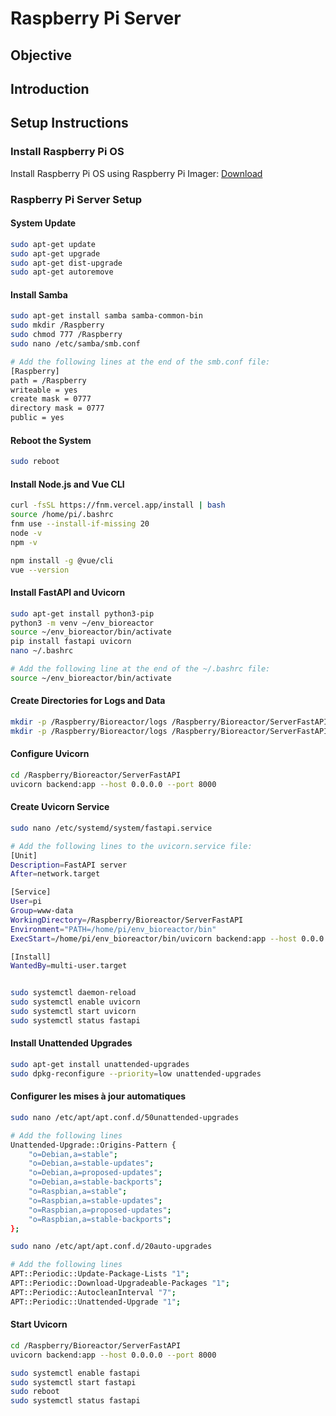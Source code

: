 

# Raspberry Pi Server


## Objective



## Introduction


## Setup Instructions

### Install Raspberry Pi OS

Install Raspberry Pi OS using Raspberry Pi Imager: [Download](https://www.raspberrypi.com/software/)

### Raspberry Pi Server Setup

#### System Update
```bash
sudo apt-get update
sudo apt-get upgrade
sudo apt-get dist-upgrade
sudo apt-get autoremove
```

#### Install Samba
```bash
sudo apt-get install samba samba-common-bin
sudo mkdir /Raspberry
sudo chmod 777 /Raspberry
sudo nano /etc/samba/smb.conf

# Add the following lines at the end of the smb.conf file:
[Raspberry]
path = /Raspberry
writeable = yes
create mask = 0777
directory mask = 0777
public = yes
```

#### Reboot the System
```bash
sudo reboot
```

#### Install Node.js and Vue CLI
```bash
curl -fsSL https://fnm.vercel.app/install | bash
source /home/pi/.bashrc
fnm use --install-if-missing 20
node -v
npm -v

npm install -g @vue/cli
vue --version
```

#### Install FastAPI and Uvicorn
```bash
sudo apt-get install python3-pip
python3 -m venv ~/env_bioreactor
source ~/env_bioreactor/bin/activate
pip install fastapi uvicorn
nano ~/.bashrc

# Add the following line at the end of the ~/.bashrc file:
source ~/env_bioreactor/bin/activate
```

#### Create Directories for Logs and Data
```bash
mkdir -p /Raspberry/Bioreactor/logs /Raspberry/Bioreactor/ServerFastAPI
mkdir -p /Raspberry/Bioreactor/logs /Raspberry/Bioreactor/ServerFastAPI/data
```

#### Configure Uvicorn
```bash
cd /Raspberry/Bioreactor/ServerFastAPI
uvicorn backend:app --host 0.0.0.0 --port 8000 
```

#### Create Uvicorn Service
```bash
sudo nano /etc/systemd/system/fastapi.service

# Add the following lines to the uvicorn.service file:
[Unit]
Description=FastAPI server
After=network.target

[Service]
User=pi
Group=www-data
WorkingDirectory=/Raspberry/Bioreactor/ServerFastAPI
Environment="PATH=/home/pi/env_bioreactor/bin"
ExecStart=/home/pi/env_bioreactor/bin/uvicorn backend:app --host 0.0.0.0 --port 8000

[Install]
WantedBy=multi-user.target


sudo systemctl daemon-reload
sudo systemctl enable uvicorn
sudo systemctl start uvicorn
sudo systemctl status fastapi
```


#### Install Unattended Upgrades
```bash
sudo apt-get install unattended-upgrades
sudo dpkg-reconfigure --priority=low unattended-upgrades
```

#### Configurer les mises à jour automatiques
```bash
sudo nano /etc/apt/apt.conf.d/50unattended-upgrades

# Add the following lines
Unattended-Upgrade::Origins-Pattern {
    "o=Debian,a=stable";
    "o=Debian,a=stable-updates";
    "o=Debian,a=proposed-updates";
    "o=Debian,a=stable-backports";
    "o=Raspbian,a=stable";
    "o=Raspbian,a=stable-updates";
    "o=Raspbian,a=proposed-updates";
    "o=Raspbian,a=stable-backports";
};
```

```bash
sudo nano /etc/apt/apt.conf.d/20auto-upgrades

# Add the following lines
APT::Periodic::Update-Package-Lists "1";
APT::Periodic::Download-Upgradeable-Packages "1";
APT::Periodic::AutocleanInterval "7";
APT::Periodic::Unattended-Upgrade "1";
```

#### Start Uvicorn
```bash
cd /Raspberry/Bioreactor/ServerFastAPI
uvicorn backend:app --host 0.0.0.0 --port 8000 

sudo systemctl enable fastapi
sudo systemctl start fastapi
sudo reboot
sudo systemctl status fastapi
```



